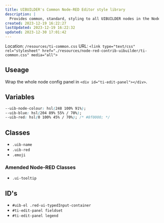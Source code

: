 ```yaml
---
title: UIBUILDER's Common Node-RED Editor style library
description: |
  Provides common, standard, styling to all UIBUILDER nodes in the Node-RED Editor.
created: 2023-12-19 16:22:27
lastUpdated: 2023-12-19 16:22:32
updated: 2023-12-30 17:01:42
---
```


Location: `/resources/ti-common.css`
URL: `<link type="text/css" rel="stylesheet" href="./resources/node-red-contrib-uibuilder/ti-common.css" media="all">
`

## Useage

Wrap the whole node config panel in `<div id="ti-edit-panel"></div>`.

## Variables

```css
--uib-node-colour: hsl(248 100% 91%);
--uib-blue: hsl(204 89% 55% / 70%); 
--uib-red: hsl(0 100% 45% / 70%); /* #8f0000; */
```

## Classes

* `.uib-name`
* `.uib-red`
* `.emoji`

### Amended Node-RED Classes

* `.ui-tooltip`

## ID's

* `#uib-el .red-ui-typedInput-container`
* `#ti-edit-panel fieldset`
* `#ti-edit-panel legend`
